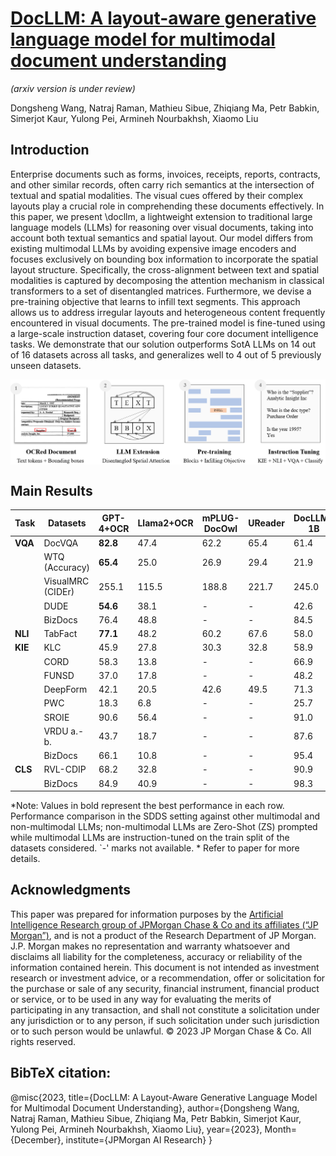 # [DocLLM: A layout-aware generative language model for multimodal document understanding](https://github.com/dswang2011/DocLLM/blob/main/DocLLLM_preprint.pdf)
*(arxiv version is under review)*

Dongsheng Wang, Natraj Raman, Mathieu Sibue, Zhiqiang Ma, Petr Babkin, Simerjot Kaur, Yulong Pei, Armineh Nourbakhsh, Xiaomo Liu


## Introduction 

Enterprise documents such as forms, invoices, receipts, reports, contracts, and other similar records, often carry rich semantics at the intersection of textual and spatial modalities. The visual cues offered by their complex layouts play a crucial role in comprehending these documents effectively. In this paper, we present \docllm, a lightweight extension to traditional large language models (LLMs) for reasoning over visual documents, taking into account both textual semantics and spatial layout. Our model differs from existing multimodal LLMs by avoiding expensive image encoders and focuses exclusively on bounding box information to incorporate the spatial layout structure. Specifically, the cross-alignment between text and spatial modalities is captured by decomposing the attention mechanism in classical transformers to a set of disentangled matrices. Furthermore, we devise a pre-training objective that learns to infill text segments. This approach allows us to address irregular layouts and heterogeneous content frequently encountered in visual documents. The pre-trained model is fine-tuned using a large-scale instruction dataset, covering four core document intelligence tasks. We demonstrate that our solution outperforms SotA LLMs on 14 out of 16 datasets across all tasks, and generalizes well to 4 out of 5 previously unseen datasets.

<p align="center">
  <img align="middle" width="800" src="overview.png"/>
</p>

## Main Results
| Task         | Datasets         | GPT-4+OCR | Llama2+OCR | mPLUG-DocOwl | UReader | DocLLM-1B | DocLLM-7B |
|--------------|------------------|-----------|------------|--------------|---------|-----------|-----------|
| **VQA**      | DocVQA           | **82.8**  | 47.4       | 62.2         | 65.4    | 61.4      | 69.5      |
|              | WTQ (Accuracy)    | **65.4**  | 25.0       | 26.9         | 29.4    | 21.9      | 27.1      |
|              | VisualMRC (CIDEr) | 255.1     | 115.5      | 188.8        | 221.7   | 245.0     | **264.1** |
|              | DUDE              | **54.6**  | 38.1       | -            | -       | 42.6      | 47.2    |
|              | BizDocs           | 76.4      | 48.8       | -            | -       | 84.5      | **86.7**  |
| **NLI**      | TabFact           | **77.1**  | 48.2       | 60.2         | 67.6    | 58.0      | 66.4      |
| **KIE**      | KLC               | 45.9      | 27.8       | 30.3         | 32.8    | 58.9    | **60.3**  |
|              | CORD              | 58.3      | 13.8       | -            | -       | 66.9    | **67.4**  |
|              | FUNSD             | 37.0      | 17.8       | -            | -       | 48.2    | **51.8**  |
|              | DeepForm          | 42.1      | 20.5       | 42.6         | 49.5    | 71.3    | **75.7**  |
|              | PWC               | 18.3      | 6.8        | -            | -       | 25.7    | **29.1** |
|              | SROIE             | 90.6      | 56.4       | -            | -       | 91.0    | **91.9**  |
|              | VRDU a.-b.        | 43.7      | 18.7       | -            | -       | 87.6    | **88.8**  |
|              | BizDocs           | 66.1      | 10.8       | -            | -       | 95.4    | **95.9**  |
| **CLS**      | RVL-CDIP          | 68.2      | 32.8       | -            | -       | 90.9    | **91.8**  |
|              | BizDocs           | 84.9      | 40.9       | -            | -       | 98.3    | **99.4**  |

*Note: Values in bold represent the best performance in each row. Performance comparison in the SDDS setting against other multimodal and non-multimodal LLMs; non-multimodal LLMs are Zero-Shot (ZS) prompted while multimodal LLMs are instruction-tuned on the train split of the datasets considered. `-' marks not available. * Refer to paper for more details.


## Acknowledgments
This paper was prepared for information purposes by the [Artificial Intelligence Research group of JPMorgan Chase \& Co and its affiliates (“JP Morgan”)](https://www.jpmorgan.com/technology/artificial-intelligence), and is not a product of the Research Department of JP Morgan.  J.P. Morgan makes no representation and warranty whatsoever and disclaims all liability for the completeness, accuracy or reliability of the information contained herein. This document is not intended as investment research or investment advice, or a recommendation, offer or solicitation for the purchase or sale of any security, financial instrument, financial product or service, or to be used in any way for evaluating the merits of participating in any transaction, and shall not constitute a solicitation under any jurisdiction or to any person, if such solicitation under such jurisdiction or to such person would be unlawful. © 2023 JP Morgan Chase \& Co. All rights reserved.

## BibTeX citation:
@misc{2023,
      title={DocLLM: A Layout-Aware Generative Language Model for Multimodal Document Understanding}, 
      author={Dongsheng Wang, Natraj Raman, Mathieu Sibue, Zhiqiang Ma, Petr Babkin, Simerjot Kaur, Yulong Pei, Armineh Nourbakhsh, Xiaomo Liu},
      year={2023},
      Month={December},
      institute={JPMorgan AI Research}
}
